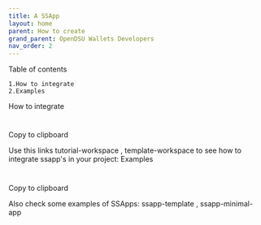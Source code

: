 ```yaml
---
title: A SSApp
layout: home
parent: How to create
grand_parent: OpenDSU Wallets Developers
nav_order: 2
---
```


Table of contents

    1.How to integrate
    2.Examples

How to integrate
#
Copy to clipboard

Use this links tutorial-workspace , template-workspace to see how to integrate ssapp's in your project:
Examples
#
Copy to clipboard

Also check some examples of SSApps:
ssapp-template , ssapp-minimal-app
